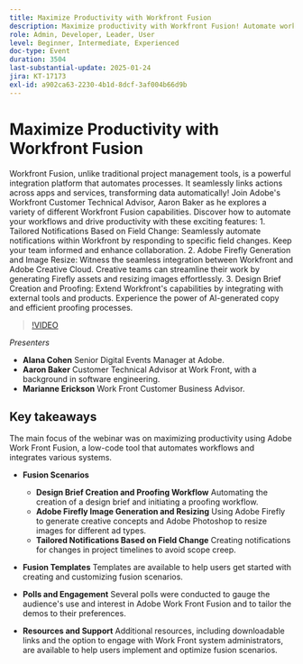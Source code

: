 ```yaml
---
title: Maximize Productivity with Workfront Fusion
description: Maximize productivity with Workfront Fusion! Automate workflows, integrate systems, and enhance collaboration with tailored notifications, image resizing, and more.
role: Admin, Developer, Leader, User
level: Beginner, Intermediate, Experienced
doc-type: Event
duration: 3504
last-substantial-update: 2025-01-24
jira: KT-17173
exl-id: a902ca63-2230-4b1d-8dcf-3af004b66d9b
---
```

# Maximize Productivity with Workfront Fusion

Workfront Fusion, unlike traditional project management tools, is a powerful integration platform that automates processes. It seamlessly links actions across apps and services, transforming data automatically! Join Adobe's Workfront Customer Technical Advisor, Aaron Baker as he explores a variety of different Workfront Fusion capabilities. Discover how to automate your workflows and drive productivity with these exciting features: 1. Tailored Notifications Based on Field Change: Seamlessly automate notifications within Workfront by responding to specific field changes. Keep your team informed and enhance collaboration. 2. Adobe Firefly Generation and Image Resize: Witness the seamless integration between Workfront and Adobe Creative Cloud. Creative teams can streamline their work by generating Firefly assets and resizing images effortlessly. 3. Design Brief Creation and Proofing: Extend Workfront's capabilities by integrating with external tools and products. Experience the power of AI-generated copy and efficient proofing processes.

>[!VIDEO](https://video.tv.adobe.com/v/3443029/?learn=on&enablevpops)


*Presenters*

* **Alana Cohen** Senior Digital Events Manager at Adobe.
* **Aaron Baker** Customer Technical Advisor at Work Front, with a background in software engineering.
* **Marianne Erickson** Work Front Customer Business Advisor.

## Key takeaways

The main focus of the webinar was on maximizing productivity using Adobe Work Front Fusion, a low-code tool that automates workflows and integrates various systems.

* **Fusion Scenarios**

  * **Design Brief Creation and Proofing Workflow** Automating the creation of a design brief and initiating a proofing workflow.
  * **Adobe Firefly Image Generation and Resizing** Using Adobe Firefly to generate creative concepts and Adobe Photoshop to resize images for different ad types.
  * **Tailored Notifications Based on Field Change** Creating notifications for changes in project timelines to avoid scope creep.

* **Fusion Templates** Templates are available to help users get started with creating and customizing fusion scenarios.

* **Polls and Engagement** Several polls were conducted to gauge the audience's use and interest in Adobe Work Front Fusion and to tailor the demos to their preferences.

* **Resources and Support** Additional resources, including downloadable links and the option to engage with Work Front system administrators, are available to help users implement and optimize fusion scenarios.
